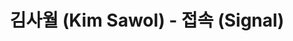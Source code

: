 ---
layout: page
title: 김사월 (Kim Sawol) - 접속 (Signal)
description: a project with a background image
link: https://www.youtube.com/embed/au3oYaM4eLE?si=eMT27qIXaVtTwb70
importance: 26
category: [Singing]
---